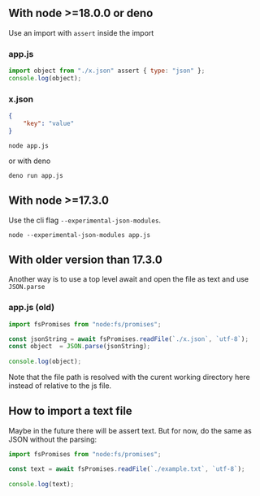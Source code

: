 ## With node >=18.0.0 or deno

Use an import with `assert` inside the import

### app.js

```js
import object from "./x.json" assert { type: "json" };
console.log(object);
```

### x.json

```json
{
    "key": "value"
}
```

`node app.js`

or with deno

`deno run app.js`

## With node >=17.3.0

Use the cli flag `--experimental-json-modules`.

`node --experimental-json-modules app.js`

## With older version than 17.3.0

Another way is to use a top level await and open the file as text and use `JSON.parse`

### app.js (old)

```js
import fsPromises from "node:fs/promises";

const jsonString = await fsPromises.readFile(`./x.json`, `utf-8`);
const object  = JSON.parse(jsonString);
    
console.log(object);
```

Note that the file path is resolved with the curent working directory here instead of relative to the js file.

## How to import a text file

Maybe in the future there will be assert text. But for now, do the same as JSON without the parsing:

```js
import fsPromises from "node:fs/promises";

const text = await fsPromises.readFile(`./example.txt`, `utf-8`);
    
console.log(text);
```
